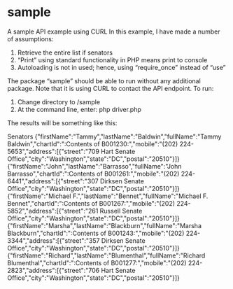# sample
A sample API example using CURL
In this example, I have made a number of assumptions:
1.	Retrieve the entire list if senators
2.	“Print” using standard functionality in PHP means print to console
3.	Autoloading is not in used; hence, using “require_once” instead of “use”

The package “sample” should be able to run without any additional package.  Note that it is using CURL to contact the API endpoint.
To run:
1.	Change directory to /sample
2.	At the command line, enter:	
php driver.php


The results will be something like this:

Senators
{"firstName":"Tammy","lastName":"Baldwin","fullName":"Tammy Baldwin","chartId":":Contents of B001230:","mobile":"(202) 224-5653","address":[{"street":"709 Hart Senate Office","city":"Washington","state":"DC","postal":"20510"}]}
{"firstName":"John","lastName":"Barrasso","fullName":"John Barrasso","chartId":":Contents of B001261:","mobile":"(202) 224-6441","address":[{"street":"307 Dirksen Senate Office","city":"Washington","state":"DC","postal":"20510"}]}
{"firstName":"Michael F.","lastName":"Bennet","fullName":"Michael F. Bennet","chartId":":Contents of B001267:","mobile":"(202) 224-5852","address":[{"street":"261 Russell Senate Office","city":"Washington","state":"DC","postal":"20510"}]}
{"firstName":"Marsha","lastName":"Blackburn","fullName":"Marsha Blackburn","chartId":":Contents of B001243:","mobile":"(202) 224-3344","address":[{"street":"357 Dirksen Senate Office","city":"Washington","state":"DC","postal":"20510"}]}
{"firstName":"Richard","lastName":"Blumenthal","fullName":"Richard Blumenthal","chartId":":Contents of B001277:","mobile":"(202) 224-2823","address":[{"street":"706 Hart Senate Office","city":"Washington","state":"DC","postal":"20510"}]}

